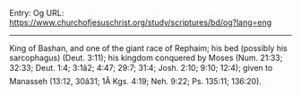 Entry: Og
URL: https://www.churchofjesuschrist.org/study/scriptures/bd/og?lang=eng

---

King of Bashan, and one of the giant race of Rephaim; his bed (possibly his sarcophagus) (Deut. 3:11); his kingdom conquered by Moses (Num. 21:33; 32:33; Deut. 1:4; 3:1â2; 4:47; 29:7; 31:4; Josh. 2:10; 9:10; 12:4); given to Manasseh (13:12, 30â31; 1Â Kgs. 4:19; Neh. 9:22; Ps. 135:11; 136:20).
